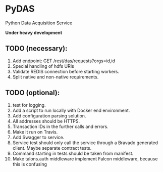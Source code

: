 PyDAS
=====
Python Data Acquisition Service

**Under heavy development**

## TODO (necessary):
1. Add endpoint: GET /rest/das/requests?orgs=id,id
1. Special handling of hdfs URIs
1. Validate REDIS connection before starting workers.
1. Split native and non-native requirements.

## TODO (optional):
1. test for logging.
1. Add a script to run locally with Docker end environment.
1. Add configuration parsing solution.
1. All addresses should be HTTPS.
1. Transaction IDs in the further calls and errors.
1. Make it run on Travis.
1. Add Swagger to service.
1. Service test should only call the service through a Bravado generated client. Maybe separate contract tests.
1. Command starting in tests should be taken from manifest.
1. Make talons.auth middleware implement Falcon middleware, because this is confusing

